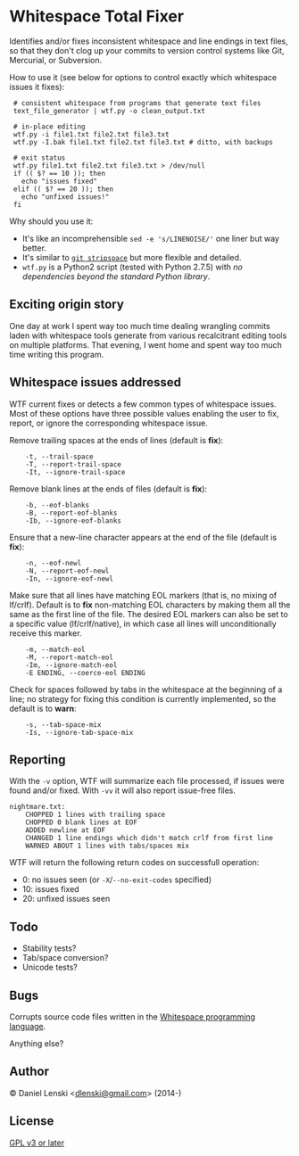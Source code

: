 Whitespace Total Fixer
======================

Identifies and/or fixes inconsistent whitespace and line endings in
text files, so that they don't clog up your commits to version control
systems like Git, Mercurial, or Subversion.

How to use it (see below for options to control exactly which
whitespace issues it fixes):

     # consistent whitespace from programs that generate text files
     text_file_generator | wtf.py -o clean_output.txt

     # in-place editing
     wtf.py -i file1.txt file2.txt file3.txt
     wtf.py -I.bak file1.txt file2.txt file3.txt # ditto, with backups

     # exit status
     wtf.py file1.txt file2.txt file3.txt > /dev/null
     if (( $? == 10 )); then
       echo "issues fixed"
     elif (( $? == 20 )); then
       echo "unfixed issues!"
     fi

Why should you use it:

* It's like an incomprehensible `sed -e 's/LINENOISE/'` one liner but way better.
* It's similar to [`git
  stripspace`](https://www.kernel.org/pub/software/scm/git/docs/git-stripspace.html)
  but more flexible and detailed.
* `wtf.py` is a Python2 script (tested with Python 2.7.5) with *no
  dependencies beyond the standard Python library*.

Exciting origin story
---------------------

One day at work I spent way too much time dealing wrangling commits
laden with whitespace tools generate from various recalcitrant editing
tools on multiple platforms. That evening, I went home and spent way
too much time writing this program.

Whitespace issues addressed
---------------------------

WTF current fixes or detects a few common types of whitespace
issues. Most of these options have three possible values enabling the
user to fix, report, or ignore the corresponding whitespace issue.

Remove trailing spaces at the ends of lines (default is **fix**):

        -t, --trail-space
        -T, --report-trail-space
        -It, --ignore-trail-space

Remove blank lines at the ends of files (default is **fix**):

        -b, --eof-blanks
        -B, --report-eof-blanks
        -Ib, --ignore-eof-blanks

Ensure that a new-line character appears at the end of the file (default is **fix**):

        -n, --eof-newl
        -N, --report-eof-newl
        -In, --ignore-eof-newl

Make sure that all lines have matching EOL markers (that is, no
mixing of lf/crlf). Default is to **fix** non-matching EOL characters
by making them all the same as the first line of the file. The desired
EOL markers can also be set to a specific value (lf/crlf/native), in
which case all lines will unconditionally receive this marker.

        -m, --match-eol
        -M, --report-match-eol
        -Im, --ignore-match-eol
        -E ENDING, --coerce-eol ENDING

Check for spaces followed by tabs in the whitespace at the beginning
of a line; no strategy for fixing this condition is currently
implemented, so the default is to **warn**:

        -s, --tab-space-mix
        -Is, --ignore-tab-space-mix

Reporting
---------

With the `-v` option, WTF will summarize each file processed, if
issues were found and/or fixed. With `-vv` it will also report
issue-free files.

    nightmare.txt:
    	CHOPPED 1 lines with trailing space
    	CHOPPED 0 blank lines at EOF
    	ADDED newline at EOF
    	CHANGED 1 line endings which didn't match crlf from first line
    	WARNED ABOUT 1 lines with tabs/spaces mix

WTF will return the following return codes on successfull operation:

* 0: no issues seen (or `-X`/`--no-exit-codes` specified)
* 10: issues fixed
* 20: unfixed issues seen

Todo
----

* Stability tests?
* Tab/space conversion?
* Unicode tests?

Bugs
----
Corrupts source code files written in the [Whitespace programming language](https://en.wikipedia.org/wiki/Whitespace_(programming_language)).

Anything else?

Author
------
&copy; Daniel Lenski <<dlenski@gmail.com>> (2014-)

License
-------
[GPL v3 or later](http://www.gnu.org/copyleft/gpl.html)
